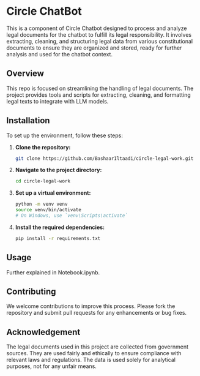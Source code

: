 # Circle ChatBot   

This is a component of Circle Chatbot designed to process and analyze legal documents for the chatbot to fulfill its legal responsibility. It involves extracting, cleaning, and structuring legal data from various constitutional documents to ensure they are organized and stored, ready for further analysis and used for the chatbot context.

## Overview

This repo is focused on streamlining the handling of legal documents. The project provides tools and scripts for extracting, cleaning, and formatting legal texts to integrate with LLM models.

## Installation

To set up the environment, follow these steps:

1. **Clone the repository:**

    ```bash
    git clone https://github.com/BashaarIltaadi/circle-legal-work.git
    ```

2. **Navigate to the project directory:**

    ```bash
    cd circle-legal-work
    ```

3. **Set up a virtual environment:**

    ```bash
    python -m venv venv
    source venv/bin/activate
    # On Windows, use `venv\Scripts\activate`
    ```

4. **Install the required dependencies:**

    ```bash
    pip install -r requirements.txt
    ```

## Usage

Further explained in Notebook.ipynb.

## Contributing 

We welcome contributions to improve this process. Please fork the repository and submit pull requests for any enhancements or bug fixes.

## Acknowledgement

The legal documents used in this project are collected from government sources. They are used fairly and ethically to ensure compliance with relevant laws and regulations. The data is used solely for analytical purposes, not for any unfair means.


